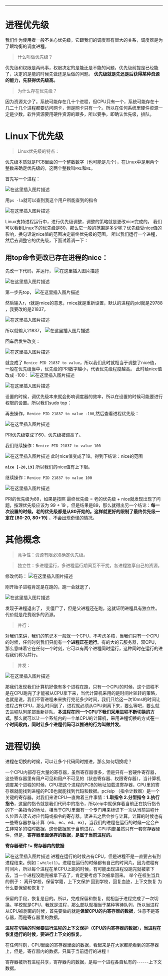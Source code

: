 ---

# 进程优先级

我们作为使用者一般不关心优先级，它跟我们的调度器有很大的关系，调度器是为了跟均衡的调度进程。


> 什么叫做优先级？


优先级和权限是两码事，权限决定的是能还是不能的问题，优先级前提是已经能了，决定的是能的时候先做还是后做的问题。
**优先级就是先还是后获得某种资源的能力，先获得优先级高。**




> 为什么存在优先级？


因为资源太少了。系统可能存在几十个进程，但CPU只有一个，系统可能存在十几二十几个进程都要访问网卡，但是网卡只有一个。所以在任何系统里硬件资源一定是少数，软件资源要用硬件资源的跟多，所以要争，即确认优先级，排队。



# Linux下优先级

> Linux优先级的特点：


优先级本质就是PCB里面的一个整数数字（也可能是几个），在Linux中是用两个整数来确定优先级的，这两个整数叫`PRI`和`NI`。

首先写一个进程：


![在这里插入图片描述](https://img-blog.csdnimg.cn/0ee58b8cdde5404b984779cd443ba921.png)



用`ps -la`就可以查到我这个用户所能查到的指令

![在这里插入图片描述](https://img-blog.csdnimg.cn/14bc2122ee8a41b39ebeaa9b8b3c1ebe.png)


Linux支持进程运行中，进行优先级调整，调整的策略就是更改nice完成的。
我们可以看到Linux下的优先级是80，那么它一般的范围是多少呢？优先级受nice值的影响，换句话说nice值的范围决定最终优先级的范围。
所以我们运行一个进程，然后去调整它的优先级，下面试着调一下：

## 用top命令更改已存在进程的nice：

先改一下代码，并运行，
![在这里插入图片描述](https://img-blog.csdnimg.cn/d77e96b802e147e2b0aa30891b9a325f.png)

![在这里插入图片描述](https://img-blog.csdnimg.cn/826a79d22186462e804c3b3a867599a8.png)


第一步先top，
![在这里插入图片描述](https://img-blog.csdnimg.cn/0c463c8ea1514af4b83f3c6dccac98e0.png)





然后输入r，r就是rnice的意思，rnice就是重新设置，默认的进程的pid就是29788 ，我要改的是21837，

![在这里插入图片描述](https://img-blog.csdnimg.cn/6e3a306812ca44eaa345486edf4f916e.png)

所以就输入21837，
![在这里插入图片描述](https://img-blog.csdnimg.cn/ebd1d1a48f7b4acda3d90f1150e2106b.png)

回车后发生改变：

![在这里插入图片描述](https://img-blog.csdnimg.cn/ef7a93b44fef4d39a87b5a14f0583109.png)

就变成了 `Renice PID 21837 to value`，所以我们此时就相当于调整了nice值，一般在优先级当中，优先级的PRI数字越小，代表优先级程度越高。
此时给nice值改成 -100：
![在这里插入图片描述](https://img-blog.csdnimg.cn/79d866a111514d789eb51a5faccdaaa9.png)

![在这里插入图片描述](https://img-blog.csdnimg.cn/cf3f1502940348a5aac408da1d56ac6a.png)




设置的时候，调优先级本来就会影响调度器的效率，所以在设置的时候可能要进行权限的设置。所以我们sudo top：

再去操作，`Renice PID 21837 to value -100`,然后查看进程优先级：

![在这里插入图片描述](https://img-blog.csdnimg.cn/b31b2103142344b9a44591c1eed98b2e.png)

PRI优先级变成了60，优先级被调高了。



我们继续操作：`Renice PID 21837 to value 100`

![在这里插入图片描述](https://img-blog.csdnimg.cn/e59d60eae59d4f8b8e5c8bd0f5b30d3e.png)
此时nice值变成了19。得到下结论：nice的范围


**`nice [-20,19]`**
所以我们的nice值有上下限。

继续操作：`Renice PID 21837 to value 100`

![在这里插入图片描述](https://img-blog.csdnimg.cn/87cbb3271c2a491ca7ebe89d7bbcba09.png)

PRI的优先级为89，如果是按照 最终优先级 = 老的优先级 + nice就发现出现了问题，按理优先级应该为 99 + 19 ，但是结果是89，那么就得出另一个结论：**每一次设置的时候，老的优先级都是从80开始的。这样就更好的限制了最终优先级一定在 [80-20, 80+19]** ，不会出现奇怪的情况。


#  其他概念

> 竞争性：资源有限必须确定优先级。





> 独立性：多进程运行，多进程运行期间互不干扰，各进程独享自己的资源。

修改代码：
![在这里插入图片描述](https://img-blog.csdnimg.cn/99bf6b22934245ee978a0b9c80f1b3e7.png)

刚开始子进程肯定是在跑的，跑一会就退了，

![在这里插入图片描述](https://img-blog.csdnimg.cn/2b82a0e0956b4ab49ec3fda65ea2c3f1.png)

发现子进程退出了， 变僵尸了，但是父进程还在跑，这就证明进程具有独立性。代价就是花费跟多的资源。

> 并行：

对我们来讲，我们的笔记本一般就一个CPU，不考虑多核，当我们只有一个CPU的时候，任何时刻我们只能有**一个进程正在运行**。有的大的云服务器，双CPU，那么意味着它在任何一个时刻，它可以有两个进程同时运行，这种同时在运行的进程我们称为并行。

> 并发：

![在这里插入图片描述](https://img-blog.csdnimg.cn/46eff678de9247fbadc8b3ebfea239ba.png)

那我们发现我们计算机好像有多个进程在跑，只有一个CPU的时候，这个进程不是在CPU跑完了才能被从CPU拿下来，当代计算机采用的是时间片轮转的策略，也就是说，我们不管进程未来执行完花多少时间，我们只给这一次10ms的时间让进程占有CPU，那么时间到了，进程就必须从CPU剥离下来，要么等吧，要么就去进程队列尾部重新排队。**多进程在同一个CPU下我们采用进程不断切换的方式**，那么就可以让一个系统内的一个单CPU的计算机，采用进程切换的方式**在一个时间段内，同时让多个进程代码可以推进的行为叫做并发**。

# 进程切换

进程在切换的时候，可以让多个代码同时推进，那么如何切换呢？


一个CPU内部存在大量的寄存器，虽然寄存器很多，但是只有一套硬件寄存器，这些寄存器里有用户可见和用户不可见的（状态寄存器、权限寄存器），当计算机调度某个进程的时候，CPU把这个进程的PCB的地址加载进寄存器，CPU里的寄存器就能找到进程的PCB也就能找到代码和数据。pc/eip （指令计数器）是一个关键的寄存器。对我们来讲CPU一直做着三件事情：**1.取指令 2.分型指令 3.执行指令**，这里的指令就是我们代码中的指令，所以eip中就保存着当前正在执行指令的下一条指令的地址，相当于CPU里面有一个专门用来标识下一次从当前进程什么位置去读去对应代码或指令的寄存器。读进去之后会参与计算，计算的时候也有一些寄存器参与计算（eb、ec、ed、ex），当我们的进程在运行的时候一定会产生非常多的临时数据，这份数据属于当前进程。
CPU内部虽然只有一套寄存器硬件，但是，**寄存器里面保存的数据，是属于当前进程的。**

**寄存器硬件 != 寄存器内的数据**


![在这里插入图片描述](https://img-blog.csdnimg.cn/ea7b70292d9b45ecac5f405cfbff9274.png)
进程在运行的时候占有CPU，但是进程不是一直要占有到进程结束。例如：`while(1)`。进程在运行的时候都有自己的时间片。因为进程有时间片，所以每个进程在单CPU上跑的时候，有可能出现进程没跑完就被拿下去，当一个进程没跑完被拿下去了，肯定要考虑下次被拿回来。
举个在校生当兵的例子：
离开学校，保留学籍，上下文保护
回到学校，回复血迹，上下文恢复
为什么要保留和恢复？

保留的手段，恢复是目的。所以，完成保留和恢复，就相当于进程完成了一次切换。学校就是CPU，我就是进程，那么部队就相当于某种等待队列，所以当进程从CPU被剥离的时候，首先要做的就是**保留CPU的内寄存器的数据**，注意不是寄存器，而是寄存器里的数据。

**进程在切换的时候要进行进程的上下文保护（CPU的内寄存器的数据），当进程在恢复运行的时候，要进行上下文的恢复。**


在任何时刻，CPU里面的寄存器里面的数据，看起来是在大家都能看到的寄存器上，但是，寄存器内的数据，只属于当前运行的进程！

寄存器被所有进程共享，寄存器内的数据，是每一个进程各自私有的------上下文数据。
